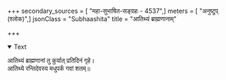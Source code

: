 +++
secondary_sources = [ "महा-सुभाषित-सङ्ग्रहः - 4537",]
meters = [ "अनुष्टुप् (श्लोक)",]
jsonClass = "Subhaashita"
title = "आतिथ्यं ब्राह्मणानाम्"

+++

<details open><summary>Text</summary>

आतिथ्यं ब्राह्मणानां तु कुर्यात् प्रतिदिनं गृहे।  
आतिथ्ये रन्तिदेवस्य मधुपर्कं गवां शतम्॥
</details>
